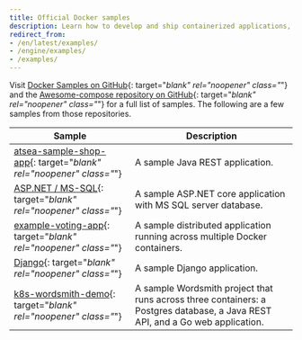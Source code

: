 ```yaml
---
title: Official Docker samples
description: Learn how to develop and ship containerized applications, by walking through samples that exhibit canonical practices.
redirect_from:
- /en/latest/examples/
- /engine/examples/
- /examples/
---
```


Visit [Docker Samples on GitHub](https://github.com/dockersamples?q=&type=all&language=&sort=stargazers){: target="_blank" rel="noopener" class="_"} and the [Awesome-compose repository on GitHub](https://github.com/docker/awesome-compose){: target="_blank" rel="noopener" class="_"} for a full list of samples. The following are a few samples from those repositories.

| Sample | Description |
| ------ | ----------- |
| [atsea-sample-shop-app](https://github.com/dockersamples/atsea-sample-shop-app){: target="_blank" rel="noopener" class="_"} | A sample Java REST application. |
| [ASP.NET / MS-SQL](https://github.com/docker/awesome-compose/tree/master/aspnet-mssql){: target="_blank" rel="noopener" class="_"} | A sample ASP.NET core application with MS SQL server database. |
| [example-voting-app](https://github.com/dockersamples/example-voting-app){: target="_blank" rel="noopener" class="_"} | A sample distributed application running across multiple Docker containers. |
| [Django](https://github.com/docker/awesome-compose/tree/master/django){: target="_blank" rel="noopener" class="_"} | A sample Django application. |
| [k8s-wordsmith-demo](https://github.com/dockersamples/k8s-wordsmith-demo){: target="_blank" rel="noopener" class="_"} | A sample Wordsmith project that runs across three containers: a Postgres database, a Java REST API, and a Go web application. |